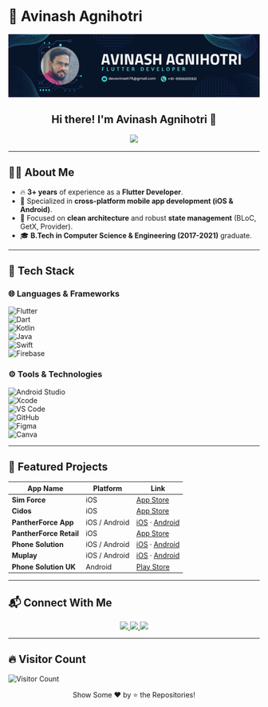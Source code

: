 # 🚀 Avinash Agnihotri  
![Banner](https://raw.githubusercontent.com/Devavinash76/Devavinash76/refs/heads/main/BannerImg.png)

<h2 align="center">Hi there! I'm Avinash Agnihotri 👋</h2>

<p align="center">
  <img src="https://readme-typing-svg.herokuapp.com?color=%2336BCF7&size=32&center=true&width=600&height=50&lines=Android+%7C+iOS+Developer;Clean+Architecture+%7C+State+Management;BLoC+%7C+GetX+%7C+Provider;UI%2FUX+Designer+%7C+Canva+%7C+Figma">
</p>

---

## 👨‍💻 About Me

- 🔥 **3+ years** of experience as a **Flutter Developer**.  
- 📱 Specialized in **cross-platform mobile app development (iOS & Android)**.  
- 🚀 Focused on **clean architecture** and robust **state management** (BLoC, GetX, Provider).  
- 🎓 **B.Tech in Computer Science & Engineering (2017-2021)** graduate.  

---

## 🔧 Tech Stack

### 🌐 Languages & Frameworks  
![Flutter](https://img.shields.io/badge/-Flutter-02569B?style=for-the-badge&logo=flutter&logoColor=white)  
![Dart](https://img.shields.io/badge/-Dart-1075C2?style=for-the-badge&logo=dart&logoColor=white)  
![Kotlin](https://img.shields.io/badge/-Kotlin-7F52FF?style=for-the-badge&logo=kotlin&logoColor=white)  
![Java](https://img.shields.io/badge/-Java-ED8B00?style=for-the-badge&logo=java&logoColor=white)  
![Swift](https://img.shields.io/badge/-Swift-FA7343?style=for-the-badge&logo=swift&logoColor=white)  
![Firebase](https://img.shields.io/badge/-Firebase-FFCA28?style=for-the-badge&logo=firebase&logoColor=white)  

### ⚙️ Tools & Technologies  
![Android Studio](https://img.shields.io/badge/-Android%20Studio-3DDC84?style=for-the-badge&logo=android-studio&logoColor=white)  
![Xcode](https://img.shields.io/badge/-Xcode-007ACC?style=for-the-badge&logo=xcode&logoColor=white)  
![VS Code](https://img.shields.io/badge/-VS%20Code-007ACC?style=for-the-badge&logo=visual-studio-code&logoColor=white)  
![GitHub](https://img.shields.io/badge/-GitHub-181717?style=for-the-badge&logo=github&logoColor=white)  
![Figma](https://img.shields.io/badge/-Figma-F24E1E?style=for-the-badge&logo=figma&logoColor=white)  
![Canva](https://img.shields.io/badge/-Canva-00C4CC?style=for-the-badge&logo=canva&logoColor=white)  

---

## 📱 Featured Projects

| App Name | Platform | Link |
|----------|----------|------|
| **Sim Force** | iOS | [App Store](https://apps.apple.com/us/app/sim-force/id6741714753) |
| **Cidos** | iOS | [App Store](https://apps.apple.com/us/app/cidos/id6741060786) |
| **PantherForce App** | iOS / Android | [iOS](https://apps.apple.com/us/app/pantherforce-app/id6739621500) · [Android](https://play.google.com/store/apps/details?id=uk.co.pantherforce.vendor) |
| **PantherForce Retail** | iOS | [App Store](https://apps.apple.com/us/app/pantherforce-retail/id6740855488) |
| **Phone Solution** | iOS / Android | [iOS](https://apps.apple.com/us/app/phone-solution/id6740695502) · [Android](https://play.google.com/store/apps/details?id=com.phonesolutionltd.vendor) |
| **Muplay** | iOS / Android | [iOS](https://apps.apple.com/us/app/muplay/id6743873991) · [Android](https://play.google.com/store/apps/details?id=com.mu.play) |
| **Phone Solution UK** | Android | [Play Store](https://play.google.com/store/apps/details?id=uk.phonesolutionltd.vendor) |

---

## 📬 Connect With Me  

<p align="center">
  <a href="https://www.linkedin.com/in/avinashagnihotri" target="_blank">
    <img src="https://img.shields.io/badge/-LinkedIn-0077B5?style=for-the-badge&logo=linkedin&logoColor=white"/>
  </a>
  <a href="mailto:devavinash76@gmail.com">
    <img src="https://img.shields.io/badge/-Gmail-D14836?style=for-the-badge&logo=gmail&logoColor=white"/>
  </a>
  <a href="https://instagram.com/realagnihotri" target="_blank">
    <img src="https://img.shields.io/badge/-Instagram-E4405F?style=for-the-badge&logo=instagram&logoColor=white"/>
  </a>
</p>

---

## 🔥 Visitor Count  
![Visitor Count](https://profile-counter.glitch.me/jaiswal4sudeep/count.svg)

<p align="center">
  Show Some ❤️ by ⭐ the Repositories!
</p>
